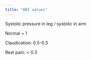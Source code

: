 ```yaml
---
title: "ABI values"
---
```

Systolic pressure in leg / systolic in arm

Normal = 1

Claudication: 0.5-0.3

Rest pain: &lt; 0.3

